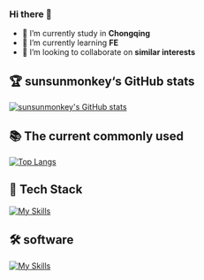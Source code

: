 ### Hi there 👋

- 🔭 I’m currently study in  **Chongqing**
- 🌱 I’m currently learning  **FE**
- 👯 I’m looking to collaborate on  **similar interests**

## 🏆 sunsunmonkey‘s GitHub stats
[![sunsunmonkey's GitHub stats](https://github-readme-stats.vercel.app/api?username=YYGod )](https://github.com/anuraghazra/github-readme-stats) 

## 📚 The current commonly used

[![Top Langs](https://github-readme-stats.vercel.app/api/top-langs/?username=sunsunmonkey&layout=compact)](https://github.com/anuraghazra/github-readme-stats)

## 🚀 Tech Stack
[![My Skills](https://skillicons.dev/icons?i=html,css,js,nodejs,express,react,redux,java,python,git,md,mysql,webpack)](https://skillicons.dev)

## 🛠️ software
[![My Skills](https://skillicons.dev/icons?i=vscode,postman,idea,eclipse,github)](https://skillicons.dev)
<!--
**sunsunmonkey/sunsunmonkey** is a ✨ _special_ ✨ repository because its `README.md` (this file) appears on your GitHub profile.

Here are some ideas to get you started:

- 🔭 I’m currently study in Chongqing 
- 🌱 I’m currently learning FE
- 👯 I’m looking to collaborate on coding
- 🤔 I’m looking for help with ...
- 💬 Ask me about ...
- 📫 How to reach me: ...
- 😄 Pronouns: ...
- ⚡ Fun fact: ...
-->
